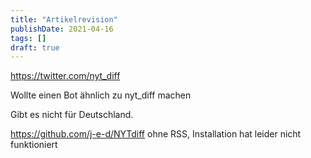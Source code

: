 ```yaml
---
title: "Artikelrevision"
publishDate: 2021-04-16
tags: []
draft: true
---
```


https://twitter.com/nyt_diff

Wollte einen Bot ähnlich zu nyt_diff machen

Gibt es nicht für Deutschland.

https://github.com/j-e-d/NYTdiff ohne RSS, Installation hat leider nicht funktioniert


